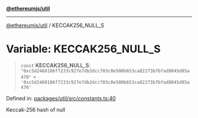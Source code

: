 [**@ethereumjs/util**](../README.md)

***

[@ethereumjs/util](../README.md) / KECCAK256\_NULL\_S

# Variable: KECCAK256\_NULL\_S

> `const` **KECCAK256\_NULL\_S**: `"0xc5d2460186f7233c927e7db2dcc703c0e500b653ca82273b7bfad8045d85a470"` = `'0xc5d2460186f7233c927e7db2dcc703c0e500b653ca82273b7bfad8045d85a470'`

Defined in: [packages/util/src/constants.ts:40](https://github.com/Dargon789/ethereumjs-monorepo/blob/master/packages/util/src/constants.ts#L40)

Keccak-256 hash of null
